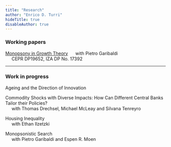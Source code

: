 ```yaml
---
title: "Research"
author: "Enrico D. Turri"
hideTitle: true
disableAuthor: true
---
```


### Working papers

[Monopsony in Growth Theory](/papers/Monopsony_Growth_Theory.pdf)
&nbsp;&nbsp;&nbsp;&nbsp;    with Pietro Garibaldi  
&nbsp;&nbsp;&nbsp;&nbsp;    CEPR DP19652, IZA DP No. 17392

---

### Work in progress

Ageing and the Direction of Innovation  


Commodity Shocks with Diverse Impacts: How Can Different Central Banks Tailor their Policies?  
&nbsp;&nbsp;&nbsp;&nbsp;    with Thomas Drechsel, Michael McLeay and Silvana Tenreyro


Housing Inequality  
&nbsp;&nbsp;&nbsp;&nbsp;    with Ethan Ilzetzki


Monopsonistic Search  
&nbsp;&nbsp;&nbsp;&nbsp;    with Pietro Garibaldi and Espen R. Moen



